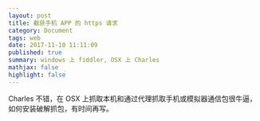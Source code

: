 ```yaml
---
layout: post
title: 截获手机 APP 的 https 请求
category: Document
tags: web
date: 2017-11-10 11:11:09
published: true
summary: windows 上 fiddler, OSX 上 Charles
mathjax: false
highlight: false
---
```


Charles 不错，在 OSX 上抓取本机和通过代理抓取手机或模拟器通信包很牛逼，如何安装破解抓包，有时间再写。


